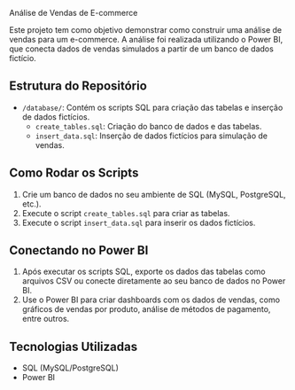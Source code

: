 Análise de Vendas de E-commerce

Este projeto tem como objetivo demonstrar como construir uma análise de vendas para um e-commerce. A análise foi realizada utilizando o Power BI, que conecta dados de vendas simulados a partir de um banco de dados fictício.

## Estrutura do Repositório

- `/database/`: Contém os scripts SQL para criação das tabelas e inserção de dados fictícios.
  - `create_tables.sql`: Criação do banco de dados e das tabelas.
  - `insert_data.sql`: Inserção de dados fictícios para simulação de vendas.
  
## Como Rodar os Scripts

1. Crie um banco de dados no seu ambiente de SQL (MySQL, PostgreSQL, etc.).
2. Execute o script `create_tables.sql` para criar as tabelas.
3. Execute o script `insert_data.sql` para inserir os dados fictícios.

## Conectando no Power BI

1. Após executar os scripts SQL, exporte os dados das tabelas como arquivos CSV ou conecte diretamente ao seu banco de dados no Power BI.
2. Use o Power BI para criar dashboards com os dados de vendas, como gráficos de vendas por produto, análise de métodos de pagamento, entre outros.

## Tecnologias Utilizadas

- SQL (MySQL/PostgreSQL)
- Power BI

